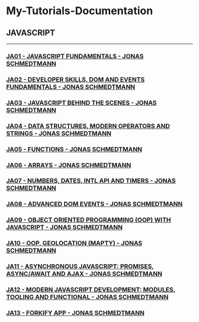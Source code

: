 # My-Tutorials-Documentation

## JAVASCRIPT

---

### [JA01 - JAVASCRIPT FUNDAMENTALS - JONAS SCHMEDTMANN](/courses/JA01.md)

### [JA02 - DEVELOPER SKILLS, DOM AND EVENTS FUNDAMENTALS - JONAS SCHMEDTMANN](/courses/JA02.md)

### [JA03 - JAVASCRIPT BEHIND THE SCENES - JONAS SCHMEDTMANN](/courses/JA03)

### [JA04 - DATA STRUCTURES, MODERN OPERATORS AND STRINGS - JONAS SCHMEDTMANN](/courses/JA04)

### [JA05 - FUNCTIONS - JONAS SCHMEDTMANN](/courses/JA05)

### [JA06 - ARRAYS - JONAS SCHMEDTMANN](/courses/JA06)

### [JA07 - NUMBERS, DATES, INTL API AND TIMERS - JONAS SCHMEDTMANN](/courses/JA07)

### [JA08 - ADVANCED DOM EVENTS - JONAS SCHMEDTMANN](/courses/JA08)

### [JA09 - OBJECT ORIENTED PROGRAMMING (OOP) WITH JAVASCRIPT - JONAS SCHMEDTMANN](/courses/JA09)

### [JA10 - OOP, GEOLOCATION (MAPTY) - JONAS SCHMEDTMANN](/courses/JA10)

### [JA11 - ASYNCHRONOUS JAVASCRIPT: PROMISES, ASYNC/AWAIT AND AJAX - JONAS SCHMEDTMANN](/courses/JA11)

### [JA12 - MODERN JAVASCRIPT DEVELOPMENT: MODULES, TOOLING AND FUNCTIONAL - JONAS SCHMEDTMANN](/courses/JA12)

### [JA13 - FORKIFY APP - JONAS SCHMEDTMANN](/courses/JA13)
